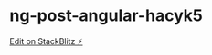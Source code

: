 # ng-post-angular-hacyk5

[Edit on StackBlitz ⚡️](https://stackblitz.com/edit/ng-post-angular-hacyk5)
